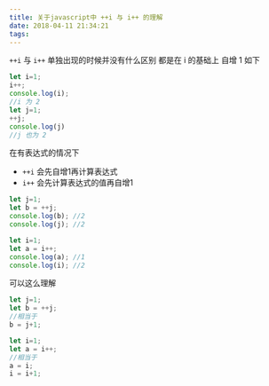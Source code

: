 ```yaml
---
title: 关于javascript中 ++i 与 i++ 的理解
date: 2018-04-11 21:34:21
tags:
---
```

`++i` 与  `i++` 单独出现的时候并没有什么区别 都是在 i 的基础上 自增 1
如下
```js
let i=1;
i++;
console.log(i);
//i 为 2
let j=1;
++j;
console.log(j)
//j 也为 2
```
在有表达式的情况下
-  `++i` 会先自增1再计算表达式
- `i++` 会先计算表达式的值再自增1
```js
let j=1;
let b = ++j;
console.log(b); //2
console.log(j); //2

let i=1;
let a = i++;
console.log(a); //1
console.log(i); //2
```
可以这么理解
```js
let j=1;
let b = ++j;
//相当于
b = j+1;

let i=1;
let a = i++;
//相当于
a = i;
i = i+1;
```